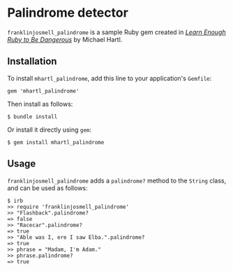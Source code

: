 # Palindrome detector

`franklinjosmell_palindrome` is a sample Ruby gem created in [*Learn Enough Ruby to Be Dangerous*](https://www.learnenough.com/ruby-tutorial) by Michael Hartl.

## Installation

To install `mhartl_palindrome`, add this line to your application's `Gemfile`:

```
gem 'mhartl_palindrome'
```

Then install as follows:

```
$ bundle install
```

Or install it directly using `gem`:

```
$ gem install mhartl_palindrome
```

## Usage

`franklinjosmell_palindrome` adds a `palindrome?` method to the `String` class, and can be used as follows:

```
$ irb
>> require 'franklinjosmell_palindrome'
>> "Flashback".palindrome?
=> false
>> "Racecar".palindrome?
=> true
>> "Able was I, ere I saw Elba.".palindrome?
=> true
>> phrase = "Madam, I'm Adam."
>> phrase.palindrome?
=> true
```